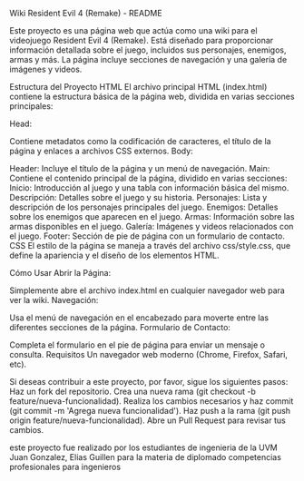 Wiki Resident Evil 4 (Remake) - README

Este proyecto es una página web que actúa como una wiki para el videojuego Resident Evil 4 (Remake). Está diseñado para proporcionar información detallada sobre el juego, incluidos sus personajes, enemigos, armas y más. La página incluye secciones de navegación y una galería de imágenes y videos.

Estructura del Proyecto
HTML
El archivo principal HTML (index.html) contiene la estructura básica de la página web, dividida en varias secciones principales:

Head:

Contiene metadatos como la codificación de caracteres, el título de la página y enlaces a archivos CSS externos.
Body:

Header: Incluye el título de la página y un menú de navegación.
Main: Contiene el contenido principal de la página, dividido en varias secciones:
Inicio: Introducción al juego y una tabla con información básica del mismo.
Descripción: Detalles sobre el juego y su historia.
Personajes: Lista y descripción de los personajes principales del juego.
Enemigos: Detalles sobre los enemigos que aparecen en el juego.
Armas: Información sobre las armas disponibles en el juego.
Galería: Imágenes y videos relacionados con el juego.
Footer: Sección de pie de página con un formulario de contacto.
CSS
El estilo de la página se maneja a través del archivo css/style.css, que define la apariencia y el diseño de los elementos HTML.

Cómo Usar
Abrir la Página:

Simplemente abre el archivo index.html en cualquier navegador web para ver la wiki.
Navegación:

Usa el menú de navegación en el encabezado para moverte entre las diferentes secciones de la página.
Formulario de Contacto:

Completa el formulario en el pie de página para enviar un mensaje o consulta.
Requisitos
Un navegador web moderno (Chrome, Firefox, Safari, etc).

Si deseas contribuir a este proyecto, por favor, sigue los siguientes pasos:
Haz un fork del repositorio.
Crea una nueva rama (git checkout -b feature/nueva-funcionalidad).
Realiza los cambios necesarios y haz commit (git commit -m 'Agrega nueva funcionalidad').
Haz push a la rama (git push origin feature/nueva-funcionalidad).
Abre un Pull Request para revisar tus cambios.

este proyecto fue realizado por los estudiantes de ingenieria de la UVM 
Juan Gonzalez, Elias Guillen para la materia de diplomado competencias profesionales para ingenieros
